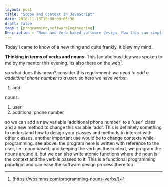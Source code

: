 ```yaml
---
layout: post
title: "Scope and Context in JavaScript"
date: 2018-11-15T19:00:00+05:30
draft: false
tags : [programming,softwareEngineering]
Description : "Noun and Verb based software design. How this can simplify software design."
---
```

Today i came to know of a new thing and quite frankly, it blew my mind.  

**Thinking in terms of verbs and nouns**: This fantabulous idea was spoken to me by my mentor this evening. its also there on the web[^vnp].

so what does this mean?
consider this requirement: _we need to add a additional phone number to a user._
so here we have verbs:
 1. add  

nouns: 
 1. user
 2. additional phone number

so we can add a new variable 'additional phone number' to a 'user' class and a new method to change this variable 'add'. This is definitely something to understand how to design your classes and methods to interact with other classes. 
another important use would be to  change contexts while programming. see above. the program here is written with reference to the user, i.e., noun based, and keeping the verb as the context, we program the nouns around it. but we can also write atomic functions where the noun is the context and the verb is passed to it. This is a functional programming paradigm and can ease the software design process there too.  

[^vnp]: (https://wbsimms.com/programming-nouns-verbs/)
<!--stackedit_data:
eyJoaXN0b3J5IjpbLTgzMTM0MzA2N119
-->